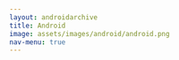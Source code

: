 ```yaml
---
layout: androidarchive
title: Android
image: assets/images/android/android.png
nav-menu: true
---
```

